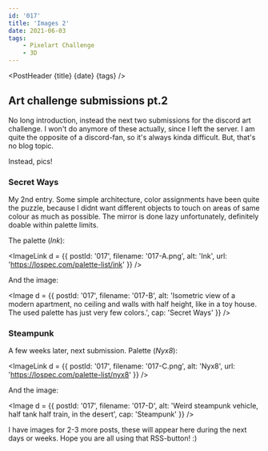 ```yaml
---
id: '017'
title: 'Images 2'
date: 2021-06-03
tags:
    - Pixelart Challenge
    - 3D
---
```




<script>
    import Image from '$lib/Image.svelte'
    import ImageLink from '$lib/ImageLink.svelte'
	import PostHeader from '$lib/PostHeader.svelte'
</script>



<PostHeader {title} {date} {tags} />

## Art challenge submissions pt.2

No long introduction, instead the next two submissions for the discord art challenge. I won't do anymore of these actually, since I left the server. I am quite the opposite of a discord-fan, so it's always kinda difficult. But, that's no blog topic.

Instead, pics!

### Secret Ways

My 2nd entry. Some simple architecture, color assignments have been quite the puzzle, because I didnt want different objects to touch on areas of same colour as much as possible. The mirror is done lazy unfortunately, definitely doable within palette limits.

The palette (*Ink*):

<ImageLink d = {{ postId: '017', filename: '017-A.png',
	alt: 'Ink',
    url: 'https://lospec.com/palette-list/ink'
}} />

And the image:

<Image d = {{ postId: '017', filename: '017-B',
	alt: 'Isometric view of a modern apartment, no ceiling and walls with half height, like in a toy house. The used palette has just very few colors.',
	cap: 'Secret Ways'
}} />

### Steampunk

A few weeks later, next submission. Palette (*Nyx8*):

<ImageLink d = {{ postId: '017', filename: '017-C.png',
	alt: 'Nyx8',
    url: 'https://lospec.com/palette-list/nyx8'
}} />

And the image:

<Image d = {{ postId: '017', filename: '017-D',
	alt: 'Weird steampunk vehicle, half tank half train, in the desert',
	cap: 'Steampunk'
}} />

I have images for 2-3 more posts, these will appear here during the next days or weeks. Hope you are all using that RSS-button! :)